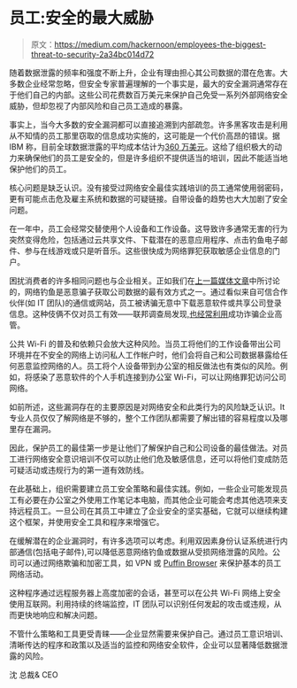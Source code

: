 # 员工:安全的最大威胁

> 原文：<https://medium.com/hackernoon/employees-the-biggest-threat-to-security-2a34bc014d72>

随着数据泄露的频率和强度不断上升，企业有理由担心其公司数据的潜在危害。大多数企业经常忽略，但安全专家普遍理解的一个事实是，最大的安全漏洞通常存在于他们自己的内部。这些公司花费数百万美元来保护自己免受一系列外部网络安全威胁，但却忽视了内部风险和自己员工造成的暴露。

事实上，当今大多数的安全漏洞都可以直接追溯到内部疏忽。许多黑客攻击是利用从不知情的员工那里窃取的信息成功实施的，这可能是一个代价高昂的错误。据 IBM 称，目前全球数据泄露的平均成本估计为[360 万美元](https://www.ibm.com/security/data-breach)。这给了组织极大的动力来确保他们的员工是安全的，但是许多组织不提供适当的培训，因此不能适当地保护他们的员工。

核心问题是缺乏认识。没有接受过网络安全最佳实践培训的员工通常使用弱密码，更有可能点击危及雇主系统和数据的可疑链接。自带设备的趋势也大大加剧了安全问题。

在一年中，员工会经常交替使用个人设备和工作设备。这导致许多通常无害的行为突然变得危险，包括通过云共享文件、下载潜在的恶意应用程序、点击钓鱼电子邮件、参与在线游戏或只是听音乐。这些很快成为网络罪犯获取敏感企业信息的门户。

困扰消费者的许多相同问题也与企业相关。正如我们在[上一篇媒体文章](/@CloudMosa/the-vulnerabilities-of-digital-banking-7073b36334b0)中所讨论的，网络钓鱼是恶意骗子获取公司数据的最有效方式之一。通过看似来自可信合作伙伴(如 IT 团队)的通信或网站，员工被诱骗无意中下载恶意软件或共享公司登录信息。这种伎俩不仅对员工有效——联邦调查局发现,[也经常利用](https://krebsonsecurity.com/2016/04/fbi-2-3-billion-lost-to-ceo-email-scams/)成功诈骗企业高管。

公共 Wi-Fi 的普及和依赖只会放大这种风险。当员工将他们的工作设备带出公司环境并在不安全的网络上访问私人工作帐户时，他们会将自己和公司数据暴露给任何恶意监控网络的人。员工将个人设备带到办公室的相反做法也有类似的风险。例如，将感染了恶意软件的个人手机连接到办公室 Wi-Fi，可以让网络罪犯访问公司网络。

如前所述，这些漏洞存在的主要原因是对网络安全和此类行为的风险缺乏认识。It 专业人员仅仅了解网络是不够的，整个工作团队都需要了解出错的容易程度以及哪里存在漏洞。

因此，保护员工的最佳第一步是让他们了解保护自己和公司设备的最佳做法。对员工进行网络安全意识培训不仅可以防止他们危及敏感信息，还可以将他们变成防范可疑活动或违规行为的第一道有效防线。

在此基础上，组织需要建立员工安全策略和最佳实践。例如，一些企业可能发现员工有必要在办公室之外使用工作笔记本电脑，而其他企业可能会考虑其他选项来支持远程员工。一旦公司在其员工中建立了企业安全的坚实基础，它就可以继续构建这个框架，并使用安全工具和程序来增强它。

在缓解潜在的企业漏洞时，有许多选项可以考虑。利用双因素身份认证系统进行内部通信(包括电子邮件),可以降低恶意网络钓鱼或数据从受损网络泄露的风险。公司可以通过网络欺骗和加密工具，如 VPN 或 [Puffin Browser](https://www.puffinbrowser.com/) 来保护基本的员工网络活动。

这种程序通过远程服务器上高度加密的会话，甚至可以在公共 Wi-Fi 网络上安全使用互联网。利用持续的终端监控，IT 团队可以识别任何发起的攻击或违规，从而更快地响应和解决问题。

不管什么策略和工具更受青睐——企业显然需要来保护自己。通过员工意识培训、清晰传达的程序和政策以及适当的监控和网络安全软件，企业可以显著降低数据泄露的风险。

沈
总裁& CEO